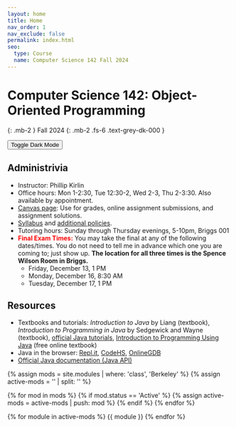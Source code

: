 ```yaml
---
layout: home
title: Home
nav_order: 1
nav_exclude: false
permalink: index.html
seo:
  type: Course
  name: Computer Science 142 Fall 2024
---
```


# Computer Science 142: Object-Oriented Programming


{: .mb-2 }
Fall 2024
{: .mb-2 .fs-6 .text-grey-dk-000 }

<button class="js-toggle-dark-mode dm-btn btn">Toggle Dark Mode</button>

<!--
[Ed](https://www.edstem.org/us/courses/52859/discussion/){: .btn .btn-ed}
[Lecture Recordings](https://bcourses.berkeley.edu/courses/1532352/external_tools/90481){: .btn .btn-bcourses}
[Gradescope](https://www.gradescope.com/courses/703847){: .btn .btn-gradescope}
[Textbook](https://inferentialthinking.com/chapters/intro.html){: .btn .btn-textbook}
[Extensions](https://docs.google.com/forms/d/e/1FAIpQLScIjB9LSxV7UPKdNrAWbPJWJMJqV05P3jyznuAtAqQPmB79EA/viewform?usp=sf_link){: .btn .btn-extensions}
[Jump to Current Week](#week-{{ site.current_week }}){: .btn .btn-currweek}
-->

<!--
## Announcements


{% assign announcements = site.announcements | reverse %}
{% for announcement in announcements %}
{{ announcement }}
{% endfor %}
-->

## Administrivia
- Instructor: Phillip Kirlin
- Office hours: Mon 1-2:30, Tue 12:30-2, Wed 2-3, Thu 2-3:30.  Also available by appointment.
- [Canvas page](https://rhodes.instructure.com/courses/7368): Use for grades, online assignment submissions, and assignment solutions.
- [Syllabus](syllabus/syllabus-142-f24.pdf) and [additional policies](syllabus/additional-policies.pdf).
- Tutoring hours:  Sunday through Thursday evenings, 5-10pm, Briggs 001 
- <font color=red><B>Final Exam Times:</b></font> You may take the final at any of the following dates/times.  You do not need to tell me in advance which one you are coming to; just show up.  **The location for all three times is the Spence Wilson Room in Briggs.**
  - Friday, December 13, 1 PM
  - Monday, December 16, 8:30 AM
  - Tuesday, December 17, 1 PM


## Resources
- Textbooks and tutorials: *Introduction to Java* by Liang (textbook), 
        *Introduction to Programming in Java* by Sedgewick and Wayne (textbook),
        [official Java tutorials](https://docs.oracle.com/javase/tutorial/), 
        [Introduction to Programming Using Java](http://math.hws.edu/javanotes/index.html) (free online textbook)
- Java in the browser: [Repl.it](http://repl.it/new/java), <a href="http://codehs.com">CodeHS</a>, <a href="http://onlinegdb.com">OnlineGDB</a>
- [Official Java documentation (Java API)](https://docs.oracle.com/en/java/javase/21/docs/api/)

{% assign mods = site.modules | where: 'class', 'Berkeley' %}
{% assign active-mods = '' | split: '' %}

{% for mod in mods %}
  {% if mod.status == 'Active' %}
    {% assign active-mods = active-mods | push: mod %}
  {% endif %}
{% endfor %}

{% for module in active-mods %}
  {{ module }}
{% endfor %}


<!--DARKMODE UNDER CONSTRUCTION-->
<br />


<!--
<p class="dm-text">The Data 8 Website Dark Mode&trade; is in beta. You can provide feedback about the website <a href="https://forms.gle/64xx2B1Y7K32bNhR9" 
class="yellow-link">here</a></p>
-->

<script src="assets/darkmode.js"></script>
<script>
  const toggleDarkMode = document.querySelector('.js-toggle-dark-mode');

  jtd.addEvent(toggleDarkMode, 'click', function(){
    if (jtd.getTheme() === 'custom_dark') {
      jtd.setTheme('light');
      localStorage.setItem("darkMode", 0);
      toggleDarkMode.innerHTML = "Toggle Dark Mode";
      toggleDarkMode.classList.add('dm-btn');
        toggleDarkMode.classList.remove('dm-dark-btn');
    } else {
      jtd.setTheme('custom_dark');
      localStorage.setItem("darkMode", 1);
      toggleDarkMode.innerHTML = "Return to the Light";
      toggleDarkMode.classList.add('dm-dark-btn');
      toggleDarkMode.classList.remove('dm-btn');
    }
  });

    window.addEventListener("DOMContentLoaded", (event) => {
      onLoad();
  });
</script>
